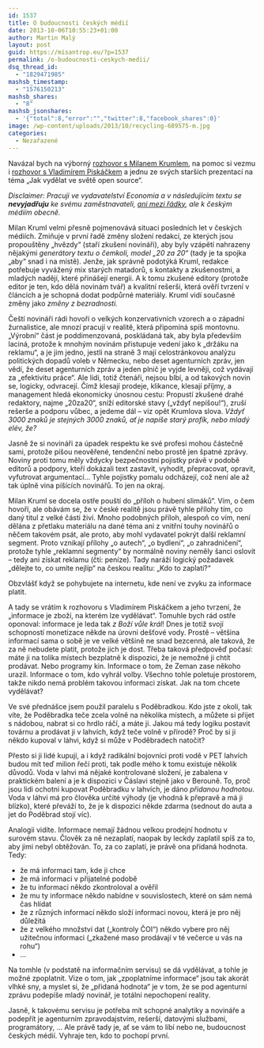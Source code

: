 ```yaml
---
id: 1537
title: O budoucnosti českých médií
date: 2013-10-06T10:55:23+01:00
author: Martin Malý
layout: post
guid: https://misantrop.eu/?p=1537
permalink: /o-budoucnosti-ceskych-medii/
dsq_thread_id:
  - "1829471985"
mashsb_timestamp:
  - "1576150213"
mashsb_shares:
  - "8"
mashsb_jsonshares:
  - '{"total":8,"error":"","twitter":8,"facebook_shares":0}'
image: /wp-content/uploads/2013/10/recycling-689575-m.jpg
categories:
  - Nezařazené
---
```

Navázal bych na výborný [rozhovor s Milanem Krumlem](https://www.mediaguru.cz/2013/10/propousteni-novinaru-je-projevem-bezradnosti/), na pomoc si vezmu i [rozhovor s Vladimírem Piskáčkem](https://www.ceskatelevize.cz/ivysilani/1096898594-udalosti-komentare/213411000370930/) a jednu ze svých starších prezentací na téma &#8222;Jak vydělat ve světě open source&#8220;.

<!--more-->

_Disclaimer: Pracuji ve vydavatelství Economia a v následujícím textu se **nevyjadřuju** ke svému zaměstnavateli, [ani mezi řádky](https://misantrop.eu/sdeleni-bileho-papiru/), ale k českým médiím obecně._

Milan Kruml velmi přesně pojmenovává situaci posledních let v českých médiích. Zmiňuje v první řadě změny složení redakcí, ze kterých jsou propouštěny &#8222;hvězdy&#8220; (staří zkušení novináři), aby byly vzápětí nahrazeny nějakými _generátory textu o čemkoli, model &#8222;20 za 20&#8220;_ (tady je ta spojka &#8222;aby&#8220; snad i na místě). Jenže, jak správně podotýká Kruml, redakce potřebuje vyvážený mix starých matadorů, s kontakty a zkušenostmi, a mladých nadějí, které přinášejí energii. A k tomu zkušené editory (protože editor je ten, kdo dělá novinám tvář) a kvalitní rešerši, která ověří tvrzení v článcích a je schopná dodat podpůrné materiály. Kruml vidí současné změny jako _změny z bezradnosti._

Čeští novináři rádi hovoří o velkých konzervativních vzorech a o západní žurnalistice, ale mnozí pracují v realitě, která připomíná spíš montovnu. &#8222;Výrobní&#8220; část je poddimenzovaná, poskládaná tak, aby byla především laciná, protože k mnohým novinám přistupuje vedení jako k &#8222;držáku na reklamu&#8220;, a je jim jedno, jestli na straně 3 mají celostránkovou analýzu politických dopadů voleb v Německu, nebo deset agenturních zpráv, jen vědí, že deset agenturních zpráv a jeden plnič je vyjde levněji, což vydávají za &#8222;efektivitu práce&#8220;. Ale lidi, totiž čtenáři, nejsou blbí, a od takových novin se, logicky, odvracejí. Čímž klesají prodeje, klikance, klesají příjmy, a management hledá ekonomicky únosnou cestu: Propustí zkušené drahé redaktory, najme &#8222;20za20&#8220;, sníží editorské stavy (&#8222;vždyť nepíšou!&#8220;), zruší rešerše a podporu vůbec, a jedeme dál &#8211; viz opět Krumlova slova. _Vždyť 3000 znaků je stejných 3000 znaků, ať je napíše starý profík, nebo mladý elév, že?_

Jasně že si novináři za úpadek respektu ke své profesi mohou částečně sami, protože píšou neověřené, tendenční nebo prostě jen špatné zprávy. Noviny proti tomu měly vždycky bezpečnostní pojistky právě v podobě editorů a podpory, kteří dokázali text zastavit, vyhodit, přepracovat, opravit, vyfutrovat argumentací&#8230; Tyhle pojistky pomalu odcházejí, což není ale až tak úplně vina píšících novinářů. To jen na okraj.

Milan Kruml se docela ostře pouští do &#8222;příloh o hubení slimáků&#8220;. Vím, o čem hovoří, ale obávám se, že v české realitě jsou právě tyhle přílohy tím, co daný titul z velké části živí. Mnoho podobných příloh, alespoň co vím, není dělána z přetlaku materiálu na dané téma ani z vnitřní touhy novinářů o něčem takovém psát, ale proto, aby mohl vydavatel pokrýt další reklamní segment. Proto vznikají přílohy &#8222;o autech&#8220;, &#8222;o bydlení&#8220;, &#8222;o zahradničení&#8220;, protože tyhle &#8222;reklamní segmenty&#8220; by normálně noviny neměly šanci oslovit &#8211; tedy ani získat reklamu (čti: peníze). Tady naráží logický požadavek &#8222;dělejte to, co umíte nejlíp&#8220; na českou realitu: &#8222;Kdo to zaplatí?&#8220;

Obzvlášť když se pohybujete na internetu, kde není ve zvyku za informace platit.

A tady se vrátím k rozhovoru s Vladimírem Piskáčkem a jeho tvrzení, že &#8222;informace je zboží, na kterém lze vydělávat&#8220;. Tomuhle bych rád ostře oponoval: informace je leda tak _z Boží vůle král_! Dnes je totiž svojí schopností monetizace někde na úrovni dešťové vody. Prostě &#8211; většina informací sama o sobě je ve velké většině ne snad bezcenná, ale taková, že za ně nebudete platit, protože jich je dost. Třeba taková předpověď počasí: máte ji na tolika místech bezplatně k dispozici, že je nemožné ji chtít prodávat. Nebo programy kin. Informace o tom, že Zeman zase někoho urazil. Informace o tom, kdo vyhrál volby. Všechno tohle poletuje prostorem, takže nikdo nemá problém takovou informaci získat. Jak na tom chcete vydělávat?

Ve své přednášce jsem použil paralelu s Poděbradkou. Kdo jste z okolí, tak víte, že Poděbradka teče zcela volně na několika místech, a můžete si přijet s nádobou, nabrat si co hrdlo ráčí, a máte ji. Jakou má tedy logiku postavit továrnu a prodávat ji v lahvích, když teče volně v přírodě? Proč by si ji někdo kupoval v láhvi, když si může v Poděbradech natočit?

Přesto si ji lidé kupují, a i když radikální bojovníci proti vodě v PET lahvích budou mít teď milion řečí proti, tak podle mého k tomu existuje několik důvodů. Voda v lahvi má nějaké kontrolované složení, je zabalena v praktickém balení a je k dispozici v Čáslavi stejně jako v Berouně. To, proč jsou lidi ochotni kupovat Poděbradku v lahvích, je dáno _přidanou hodnotou_. Voda v láhvi má pro člověka určité výhody (je vhodná k přepravě a má ji blízko), které převáží to, že je k dispozici někde zdarma (sednout do auta a jet do Poděbrad stojí víc).

Analogii vidíte. Informace nemají žádnou velkou prodejní hodnotu v surovém stavu. Člověk za ně nezaplatí, naopak by leckdy zaplatil spíš za to, aby jimi nebyl obtěžován. To, za co zaplatí, je právě ona přidaná hodnota. Tedy:

  * že má informaci tam, kde ji chce
  * že má informaci v přijatelné podobě
  * že tu informaci někdo zkontroloval a ověřil
  * že mu ty informace někdo nabídne v souvislostech, které on sám nemá čas hlídat
  * že z různých informací někdo složí informaci novou, která je pro něj důležitá
  * že z velkého množství dat (&#8222;kontroly ČOI&#8220;) někdo vybere pro něj užitečnou informaci (&#8222;zkažené maso prodávají v té večerce u vás na rohu&#8220;)
  * &#8230;

Na tomhle (v podstatě na informačním servisu) se dá vydělávat, a tohle je možné zpoplatnit. Vize o tom, jak &#8222;zpoplatníme informace&#8220; jsou tak akorát vlhké sny, a myslet si, že &#8222;přidaná hodnota&#8220; je v tom, že se pod agenturní zprávu podepíše mladý novinář, je totální nepochopení reality.

Jasně, k takovému servisu je potřeba mít schopné analytiky a novináře a podepřít je agenturním zpravodajstvím, rešerší, datovými službami, programátory, &#8230; Ale právě tady je, ať se vám to líbí nebo ne, budoucnost českých médií. Vyhraje ten, kdo to pochopí první.